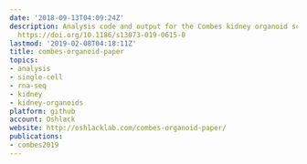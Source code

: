 ```yaml
---
date: '2018-09-13T04:09:24Z'
description: Analysis code and output for the Combes kidney organoid scRNA-seq paper
  https://doi.org/10.1186/s13073-019-0615-0
lastmod: '2019-02-08T04:18:11Z'
title: combes-organoid-paper
topics:
- analysis
- single-cell
- rna-seq
- kidney
- kidney-organoids
platform: github
account: Oshlack
website: http://oshlacklab.com/combes-organoid-paper/
publications:
- combes2019
---
```


